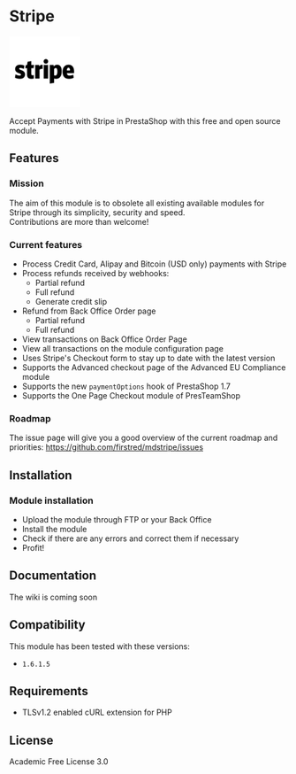 # Stripe
![Stripe](/views/img/stripebtnlogo.png)

Accept Payments with Stripe in PrestaShop with this free and open source module.

## Features
### Mission
The aim of this module is to obsolete all existing available modules for Stripe through its simplicity, security and speed.  
Contributions are more than welcome!

### Current features
- Process Credit Card, Alipay and Bitcoin (USD only) payments with Stripe
- Process refunds received by webhooks:
    - Partial refund
    - Full refund
    - Generate credit slip
- Refund from Back Office Order page
    - Partial refund
    - Full refund
- View transactions on Back Office Order Page
- View all transactions on the module configuration page
- Uses Stripe's Checkout form to stay up to date with the latest version
- Supports the Advanced checkout page of the Advanced EU Compliance module
- Supports the new `paymentOptions` hook of PrestaShop 1.7
- Supports the One Page Checkout module of PresTeamShop

### Roadmap
The issue page will give you a good overview of the current roadmap and priorities:
https://github.com/firstred/mdstripe/issues

## Installation
### Module installation
- Upload the module through FTP or your Back Office
- Install the module
- Check if there are any errors and correct them if necessary
- Profit!

## Documentation
The wiki is coming soon

## Compatibility
This module has been tested with these versions:  
- `1.6.1.5`

## Requirements
- TLSv1.2 enabled cURL extension for PHP

## License
Academic Free License 3.0